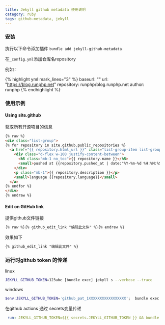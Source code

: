 ```yaml
---
title: Jekyll github metadata 使用说明
category: ruby
tags: github-metadata, jekyll
---
```


### 安装
执行以下命令添加插件
`bundle add jekyll-github-metadata`

在`_config.yml`添加仓库名repository

例如：

{% highlight yml mark_lines="3" %}
baseurl: ""
url: "https://blog.runphp.net"
repository: runphp/blog.runphp.net
author: runphp
{% endhighlight %}

###  使用示例

#### Using site.github

获取所有开源项目的信息
```html
{% raw %}
<div class="list-group">
{% for repository in site.github.public_repositories %}
  <a href="{{ repository.html_url }}" class="list-group-item list-group-item-action" aria-current="true">
    <div class="d-flex w-100 justify-content-between">
      <h5 class="mb-1 no_toc">{{ repository.name }}</h5>
      <small>pushed at {{repository.pushed_at | date:"%Y-%m-%d %H:%M:%S"}}</small>
    </div>
    <p class="mb-1">{{ repository.description }}</p>
    <small>language {{repository.language}}</small>
  </a>
{% endfor %}
</div>
{% endraw %}
```

#### Edit on GitHub link

提供github文件链接


```html
{% raw %}{% github_edit_link "编辑此文件" %}{% endraw %}
```

效果如下

```html
{% github_edit_link "编辑此文件" %}
```


### 运行时github token 的传递

linux

```sh
JEKYLL_GITHUB_TOKEN=123abc [bundle exec] jekyll s --verbose --trace
```

windows 

```powershell
$env:JEKYLL_GITHUB_TOKEN='github_pat_1XXXXXXXXXXXXXXXXX';  bundle exec jekyll s --verbose --trace
```

在github actions 通过 secrets变量传递

```yml
 run: JEKYLL_GITHUB_TOKEN=${{ secrets.JEKYLL_GITHUB_TOKEN }} && bundle exec jekyll build --verbose --trace
```